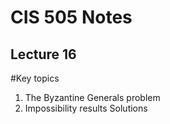 # CIS 505 Notes

## Lecture 16
#Key topics
1. The Byzantine Generals problem
2. Impossibility results Solutions
